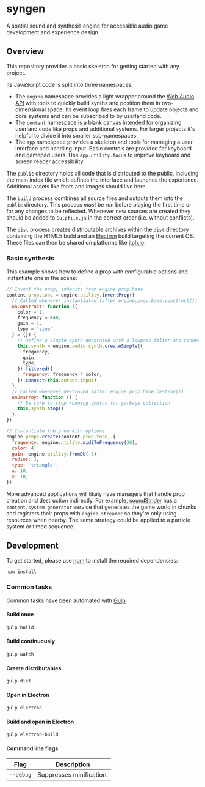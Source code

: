 # syngen
A spatial sound and synthesis engine for accessible audio game development and experience design.

## Overview
This repository provides a basic skeleton for getting started with any project.

Its JavaScript code is split into three namespaces:
- The `engine` namespace provides a light wrapper around the [Web Audio API](https://developer.mozilla.org/en-US/docs/Web/API/Web_Audio_API) with tools to quickly build synths and position them in two-dimensional space.
Its event loop fires each frame to update objects and core systems and can be subscribed to by userland code.
- The `content` namespace is a blank canvas intended for organizing userland code like props and additional systems.
For larger projects it's helpful to divide it into smaller sub-namespaces.
- The `app` namespace provides a skeleton and tools for managing a user interface and handling input.
Basic controls are provided for keyboard and gamepad users.
Use `app.utility.focus` to improve keyboard and screen reader accessibility.

The `public` directory holds all code that is distributed to the public, including the main index file which defines the interface and launches the experience.
Additional assets like fonts and images should live here.

The `build` process combines all source files and outputs them into the `public` directory.
This process _must_ be run before playing the first time or for any changes to be reflected.
Whenever new sources are created they should be added to `Gulpfile.js` in the correct order (i.e. without conflicts).

The `dist` process creates distributable archives within the `dist` directory containing the HTML5 build and an [Electron](https://electronjs.org) build targeting the current OS.
These files can then be shared on platforms like [itch.io](https://itch.io).

### Basic synthesis
This example shows how to define a prop with configurable options and instantiate one in the scene:

```js
// Invent the prop, inherits from engine.prop.base
content.prop.tone = engine.utility.inventProp({
  // Called whenever instantiated (after engine.prop.base.construct())
  onConstruct: function ({
    color = 1,
    frequency = 440,
    gain = 1,
    type = 'sine',
  } = {}) {
    // Define a simple synth decorated with a lowpass filter and connect to prop output
    this.synth = engine.audio.synth.createSimple({
      frequency,
      gain,
      type,
    }).filtered({
      frequency: frequency * color,
    }).connect(this.output.input)
  },
  // Called whenever destroyed (after engine.prop.base.destroy())
  onDestroy: function () {
    // Be sure to stop running synths for garbage collection
    this.synth.stop()
  },
})

// Instantiate the prop with options
engine.props.create(content.prop.tone, {
  frequency: engine.utility.midiToFrequency(36),
  color: 4,
  gain: engine.utility.fromDb(-3),
  radius: 1,
  type: 'triangle',
  x: 10,
  y: 10,
})
```

More advanced applications will likely have managers that handle prop creation and destruction indirectly.
For example, [soundStrider](https://soundstrider.shiftbacktick.io) has a `content.system.generator` service that generates the game world in chunks and registers their props with `engine.streamer` so they're only using resources when nearby.
The same strategy could be applied to a particle system or timed sequence.

## Development
To get started, please  use [npm](https://nodejs.org) to install the required dependencies:
```sh
npm install
```

### Common tasks
Common tasks have been automated with [Gulp](https://gulpjs.com):

#### Build once
```sh
gulp build
```

#### Build continuously
```sh
gulp watch
```

#### Create distributables
```sh
gulp dist
```

#### Open in Electron
```sh
gulp electron
```

#### Build and open in Electron
```sh
gulp electron-build
```

#### Command line flags
| Flag | Description |
| - | - |
| `--debug` | Suppresses minification. |
